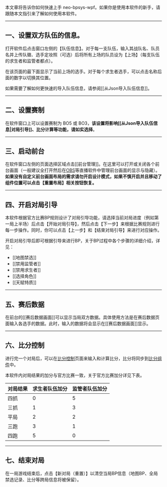 本文章将告诉你如何快速上手 neo-bpsys-wpf。如果你是使用本软件的新手，请跟随本文指引来了解如何使用本软件。

---

## 一、设置双方队伍的信息。
打开软件后点击窗口左侧的【队伍信息】。对于每一支队伍，输入其战队名、队员名并上传队徽、选手定妆照（可选）后将所有上场的队员设为【上场】（每支队伍的求生者和监管者都点）。

在该页面的最下面显示了当前上场的选手。对于每个求生者选手，可以点击名称后面的数字以切换其位置。

如果需要了解如何更快速的导入队伍信息，请参阅[[从Json导入队伍信息]]。

---

## 二、设置赛制
在软件窗口上可以设置赛制为 BO5 或 BO3，**该设置将影响[[从Json导入队伍信息|对局引导]]、比分计算等功能，请如实选择**。

---

## 三、启动前台
在软件窗口左侧的页面选择区域点击[[前台管理]]。在这里可以打开或关闭各个前台画面（一般建议全打开然后在[OBS](https://obsproject.com/download)等直播软件中管理前台画面的显示与隐藏）。**如果没有自定义前台画面布局的需求请勿开启设计模式，如果不慎开启并且移动了组件位置可以点击【重置布局】相关按钮恢复。**

---

## 四、开启对局引导
本软件根据官方比赛BP规则设计了对局引导功能，请选择当前对局进度（例如第一局上半场）后点击【开始对局引导】，然后点击【下一步】来根据比赛规则进行每一步操作。同时，你可以点击【上一步】和【结束对局引导】来进行对应操作。



开启对局引导后即可根据引导来进行BP，关于BP过程中各个步骤的详细介绍，详见：

+ [[地图禁选]]
+ [[禁用监管者]]
+ [[禁用求生者]]
+ [[选择角色]]
+ [[天赋特质]]

---

## 五、赛后数据
在前台的[[赛后数据画面]]可以显示当局双方数据。具体使用方法是在赛后数据页面输入各选手的数据。此时，输入的数据将会显示在[[赛后数据画面]]显示。

---

## 六、比分控制
进行完一个对局后，可以在[比分控制](5e17ac8d466b971655e6b7e79ecf9dd6)页面来输入和计算比分，比分将同步到[比分组件](01a5647297bfcdbefa707d71b2f28aaa)中。



本软件内对局结果的加分与官方比赛一致，关于官方比赛加分详见下表。

| **对局结果** | **求生者队伍加分** | **监管者队伍加分** |
| --- | --- | --- |
| 四抓 | 0 | 5 |
| 三抓 | 1 | 3 |
| 平局 | 2 | 2 |
| 三跑 | 3 | 1 |
| 四跑 | 5 | 0 |


---

## 七、结束对局
在一局游戏结束后，点击【新对局（重置）】以清空当局BP信息（地图BP、全局禁选记录、比分等跨局信息将被保留）。

